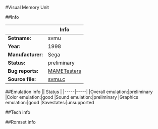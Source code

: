 #Visual Memory Unit

##Info

||Info|
|-----|-----|
|**Setname:**|svmu
|**Year:**|1998
|**Manufacturer:**|Sega
|**Status:**|preliminary
|**Bug reports:**|[MAMETesters](http://mametesters.org/view_all_set.php?type=1&temporary=y&search=svmu.c)
|**Source file:**|[svmu.c](https://github.com/mamedev/mame/blob/master/src/mess/drivers/svmu.c)

##Emulation info
|| Status |
|-----|-----|
|Overall emulation:|preliminary
|Color emulation:|good
|Sound emulation:|preliminary
|Graphics emulation:|good
|Savestates:|unsupported

##Tech info

##Romset info

<!--- START OF EDITED COMMENT DO NOT TOUCH TEXT ABOVE-->
